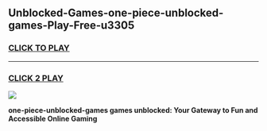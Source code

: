 
## Unblocked-Games-one-piece-unblocked-games-Play-Free-u3305
<h3>
<a href="https://premium76.site?title=one-piece-unblocked-games&ref=20A">CLICK TO PLAY</a></h3>
<hr>

<h3>
<a href="https://premium76.site?title=one-piece-unblocked-games&ref=20A">CLICK 2 PLAY</a>
  
</h3>

<a href="https://premium76.site?title=one-piece-unblocked-games&ref=20A"><img src="https://clearcache.store/games.png"></a>


**one-piece-unblocked-games games unblocked: Your Gateway to Fun and Accessible Online Gaming**

